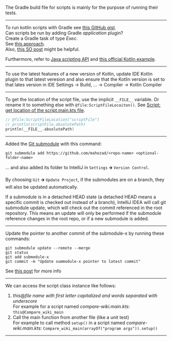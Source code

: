 The Gradle build file for scripts is mainly for the purpose of running their tests.

---

To run kotlin scripts with Gradle see [this GitHub gist](https://gist.github.com/bamboo/f29e738c2a17a36e87c814b7452afe31).  
Can scripts be run by adding Gradle *application* plugin?  
Create a Gradle task of type *Exec*.  
See [this approach](https://kotlinexpertise.com/execute-kotlin-scripts-with-gradle/).  
Also, [this SO post](https://stackoverflow.com/q/34974039) might be helpful.

Furthermore, refer to [Java scripting API](https://docs.oracle.com/en/java/javase/11/scripting/java-scripting-api.html)
and [this official Kotlin example](https://github.com/JetBrains/kotlin/blob/master/libraries/examples/kotlin-jsr223-local-example/src/test/kotlin/org/jetbrains/kotlin/script/jsr223/KotlinJsr223ScriptEngineIT.kt). 

---

To use the latest features of a new version of Kotlin, update IDE Kotlin plugin to that
latest veresion and also ensure that the Kotlin version is set to that lates version in
IDE Settings -> Build, ... -> Compiler -> Kotlin Compiler

---

To get the location of the script file, use the implicit `__FILE__` variable.
Or rename it to something else with `@file:ScriptFileLocaiton()`.
See [Script: get location of the script.main.kts file](https://github.com/JetBrains/kotlin/pull/4597).

```kotlin
// @file:ScriptFileLocation("scriptFile")
// println(scriptFile.absolutePath)
println(__FILE__.absolutePath)
```

---

Added the [Git submodule](https://git-scm.com/book/en/v2/Git-Tools-Submodules) with this command:
```shell
git submodule add https://github.com/mahozad/<repo-name> <optional-folder-name>
```
... and also added its folder to IntelliJ in `Settings` 🡲 `Version Control`. 

By choosing `Git` 🡲 `Update Project`, if the submodules are on a branch, they will also be updated automatically.

If a submodule is in a detached HEAD state (a detached HEAD means a specific commit is checked out instead of a branch),
IntelliJ IDEA will call git submodule update, which will check out the commit referenced in the root repository.
This means an update will only be performed if the submodule reference changes in the root repo, or if a new submodule is added.

---

Update the pointer to another commit of the submodule-x by running these commands:

```shell
git submodule update --remote --merge
git status
git add submodule-x
git commit -m "Update summodule-x pointer to latest commit"
```

See [this post](https://stackoverflow.com/a/8191413) for more info

---

We can access the script class instance like follows:
  1. this@*file name with first letter capitalized and words separated with underscore*  
     For example for a script named *compare-wiki.main.kts*: `this@Compare_wiki_main`
  2. Call the main function from another file (like a unit test)  
     For example to call method `setup()` in a script named *compare-wiki.main.kts*:
     `Compare_wiki_main(arrayOf("program args")).setup()`

---
